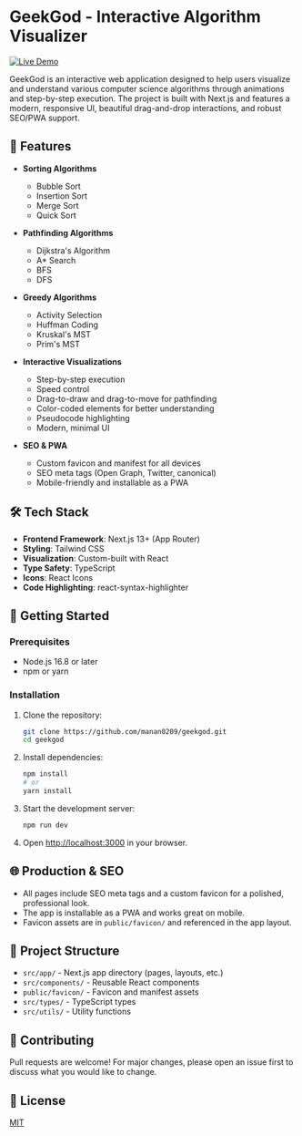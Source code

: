 # GeekGod - Interactive Algorithm Visualizer

[![Live Demo](https://img.shields.io/badge/Live%20Demo-geekgod.vercel.app-purple?style=for-the-badge&logo=vercel)](https://geekgod.vercel.app/)

GeekGod is an interactive web application designed to help users visualize and understand various computer science algorithms through animations and step-by-step execution. The project is built with Next.js and features a modern, responsive UI, beautiful drag-and-drop interactions, and robust SEO/PWA support.

## 🚀 Features

- **Sorting Algorithms**
  - Bubble Sort
  - Insertion Sort
  - Merge Sort
  - Quick Sort
  
- **Pathfinding Algorithms**
  - Dijkstra's Algorithm
  - A* Search
  - BFS
  - DFS

- **Greedy Algorithms**
  - Activity Selection
  - Huffman Coding
  - Kruskal's MST
  - Prim's MST

- **Interactive Visualizations**
  - Step-by-step execution
  - Speed control
  - Drag-to-draw and drag-to-move for pathfinding
  - Color-coded elements for better understanding
  - Pseudocode highlighting
  - Modern, minimal UI

- **SEO & PWA**
  - Custom favicon and manifest for all devices
  - SEO meta tags (Open Graph, Twitter, canonical)
  - Mobile-friendly and installable as a PWA

## 🛠️ Tech Stack

- **Frontend Framework**: Next.js 13+ (App Router)
- **Styling**: Tailwind CSS
- **Visualization**: Custom-built with React
- **Type Safety**: TypeScript
- **Icons**: React Icons
- **Code Highlighting**: react-syntax-highlighter

## 🚀 Getting Started

### Prerequisites

- Node.js 16.8 or later
- npm or yarn

### Installation

1. Clone the repository:
   ```bash
   git clone https://github.com/manan0209/geekgod.git
   cd geekgod
   ```

2. Install dependencies:
   ```bash
   npm install
   # or
   yarn install
   ```

3. Start the development server:
   ```bash
   npm run dev
   ```

4. Open [http://localhost:3000](http://localhost:3000) in your browser.

## 🌐 Production & SEO

- All pages include SEO meta tags and a custom favicon for a polished, professional look.
- The app is installable as a PWA and works great on mobile.
- Favicon assets are in `public/favicon/` and referenced in the app layout.

## 📁 Project Structure

- `src/app/` - Next.js app directory (pages, layouts, etc.)
- `src/components/` - Reusable React components
- `public/favicon/` - Favicon and manifest assets
- `src/types/` - TypeScript types
- `src/utils/` - Utility functions

## 🤝 Contributing

Pull requests are welcome! For major changes, please open an issue first to discuss what you would like to change.

## 📄 License

[MIT](LICENSE)
